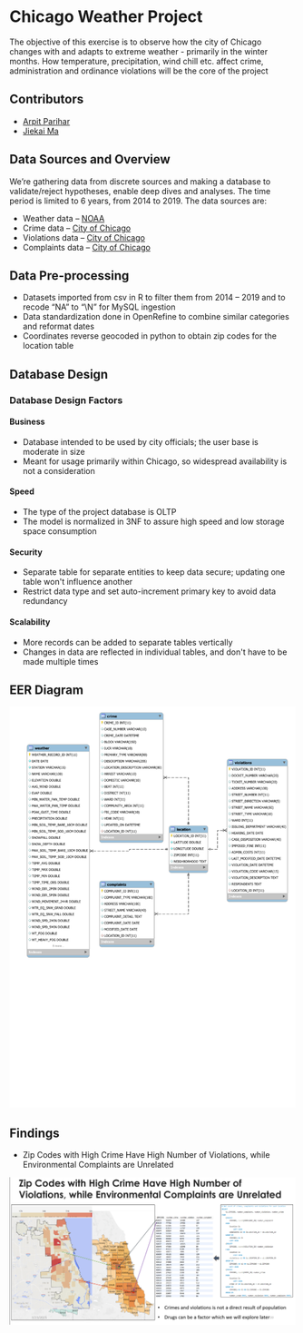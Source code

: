 # Chicago Weather Project

The objective of this exercise is to observe how the city of Chicago changes with and adapts to extreme weather - primarily in the winter months. How temperature, precipitation, wind chill etc. affect crime, administration and ordinance violations will be the core of the project

## Contributors

* [Arpit Parihar](https://github.com/arpitp07)
* [Jiekai Ma](https://github.com/Jiekai77)

## Data Sources and Overview

We’re gathering data from discrete sources and making a database to validate/reject hypotheses, enable deep dives and analyses. The time period is limited to 6 years, from 2014 to 2019. The data sources are:

* Weather data – [NOAA](https://www.ncdc.noaa.gov/cdo-web/search)
* Crime data – [City of Chicago](https://data.cityofchicago.org/Public-Safety/Crimes-2001-to-Present/ijzp-q8t2)
* Violations data – [City of Chicago](https://data.cityofchicago.org/Administration-Finance/Ordinance-Violations/6br9-quuz)
* Complaints data – [City of Chicago](https://data.cityofchicago.org/Environment-Sustainable-Development/CDPH-Environmental-Complaints/fypr-ksnz)

## Data Pre-processing

* Datasets imported from csv in R to filter them from 2014 – 2019 and to recode “NA” to “\\N” for MySQL ingestion
* Data standardization done in OpenRefine to combine similar categories and reformat dates
* Coordinates reverse geocoded in python to obtain zip codes for the location table

## Database Design

### Database Design Factors

#### Business

* Database intended to be used by city officials; the user base is moderate in size
* Meant for usage primarily within Chicago, so widespread availability is not a consideration

#### Speed

* The type of the project database is OLTP
* The model is normalized in 3NF to assure high speed and low storage space consumption

#### Security

* Separate table for separate entities to keep data secure; updating one table won't influence another
* Restrict data type and set auto-increment primary key to avoid data redundancy

#### Scalability

* More records can be added to separate tables vertically
* Changes in data are reflected in individual tables, and don't have to be made multiple times

## EER Diagram

![EER Diagram](./Pictures/EER_20201209.svg)

## Findings

* Zip Codes with High Crime Have High Number of Violations, while Environmental Complaints are Unrelated 

![Crime vs Violations](./Pictures/Crime_vs_Violations.png)
